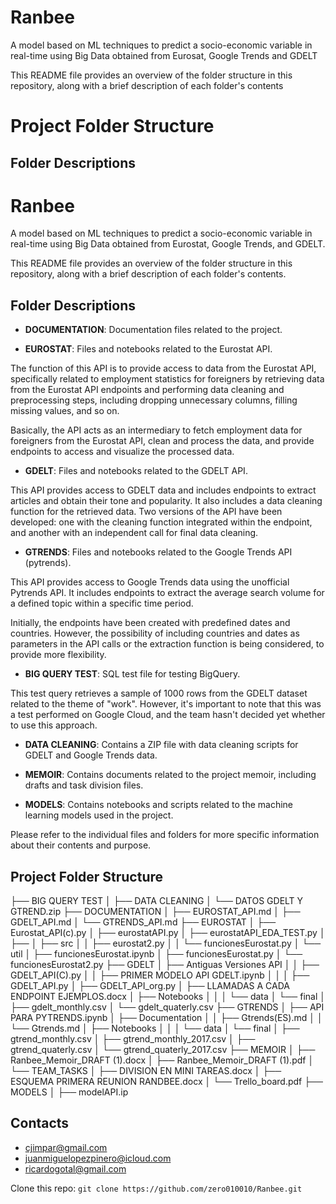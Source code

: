 # Ranbee
A model based on ML techniques to predict a socio-economic variable in real-time using Big Data obtained from Eurosat, Google Trends and GDELT 

This README file provides an overview of the folder structure in this repository, along with a brief description of each folder's contents

# Project Folder Structure


## Folder Descriptions<br>

# Ranbee

A model based on ML techniques to predict a socio-economic variable in real-time using Big Data obtained from Eurostat, Google Trends, and GDELT.

This README file provides an overview of the folder structure in this repository, along with a brief description of each folder's contents.

## Folder Descriptions

- **DOCUMENTATION**: Documentation files related to the project.

- **EUROSTAT**: Files and notebooks related to the Eurostat API.

The function of this API is to provide access to data from the Eurostat API, specifically related to employment statistics for foreigners by retrieving data from the Eurostat API endpoints and performing data cleaning and preprocessing steps, including dropping unnecessary columns, filling missing values, and so on.

Basically, the API acts as an intermediary to fetch employment data for foreigners from the Eurostat API, clean and process the data, and provide endpoints to access and visualize the processed data.

- **GDELT**: Files and notebooks related to the GDELT API.

This API provides access to GDELT data and includes endpoints to extract articles and obtain their tone and popularity. It also includes a data cleaning function for the retrieved data. Two versions of the API have been developed: one with the cleaning function integrated within the endpoint, and another with an independent call for final data cleaning.

- **GTRENDS**: Files and notebooks related to the Google Trends API (pytrends).

This API provides access to Google Trends data using the unofficial Pytrends API. It includes endpoints to extract the average search volume for a defined topic within a specific time period.

Initially, the endpoints have been created with predefined dates and countries. However, the possibility of including countries and dates as parameters in the API calls or the extraction function is being considered, to provide more flexibility.

- **BIG QUERY TEST**: SQL test file for testing BigQuery.

This test query retrieves a sample of 1000 rows from the GDELT dataset related to the theme of "work". However, it's important to note that this was a test performed on Google Cloud, and the team hasn't decided yet whether to use this approach.

- **DATA CLEANING**: Contains a ZIP file with data cleaning scripts for GDELT and Google Trends data.

- **MEMOIR**: Contains documents related to the project memoir, including drafts and task division files.

- **MODELS**: Contains notebooks and scripts related to the machine learning models used in the project.

Please refer to the individual files and folders for more specific information about their contents and purpose.

## Project Folder Structure
├── BIG QUERY TEST
│
├── DATA CLEANING
│ └── DATOS GDELT Y GTREND.zip
├── DOCUMENTATION
│ ├── EUROSTAT_API.md
│ ├── GDELT_API.md
│ └── GTRENDS_API.md
├── EUROSTAT
│ ├── Eurostat_API(c).py
│ ├── eurostatAPI.py
│ ├── eurostatAPI_EDA_TEST.py
│ ├──
│ ├── src
│ │ ├── eurostat2.py
│ │ └── funcionesEurostat.py
│ └── util
│ ├── funcionesEurostat.ipynb
│ ├── funcionesEurostat.py
│ └── funcionesEurostat2.py
├── GDELT
│ ├── Antiguas Versiones API
│ │ ├── GDELT_API(C).py
│ │ ├── PRIMER MODELO API GDELT.ipynb
│ │
│ ├── GDELT_API.py
│ ├── GDELT_API_org.py
│ ├── LLAMADAS A CADA ENDPOINT EJEMPLOS.docx
│ ├── Notebooks
│ │
│ └── data
│ └── final
│ ├── gdelt_monthly.csv
│ └── gdelt_quaterly.csv
├── GTRENDS
│ ├── API PARA PYTRENDS.ipynb
│ ├── Documentation
│ │ ├── Gtrends(ES).md
│ │ └── Gtrends.md
│ ├── Notebooks
│ │
│ └── data
│ └── final
│ ├── gtrend_monthly.csv
│ ├── gtrend_monthly_2017.csv
│ ├── gtrend_quaterly.csv
│ └── gtrend_quaterly_2017.csv
├── MEMOIR
│ ├── Ranbee_Memoir_DRAFT (1).docx
│ ├── Ranbee_Memoir_DRAFT (1).pdf
│ └── TEAM_TASKS
│ ├── DIVISION EN MINI TAREAS.docx
│ ├── ESQUEMA PRIMERA REUNION RANDBEE.docx
│ └── Trello_board.pdf
├── MODELS
│ ├── modelAPI.ip


## Contacts

- cjimpar@gmail.com
- juanmiguelopezpinero@icloud.com
- ricardogotal@gmail.com


Clone this repo: `git clone https://github.com/zero010010/Ranbee.git`










